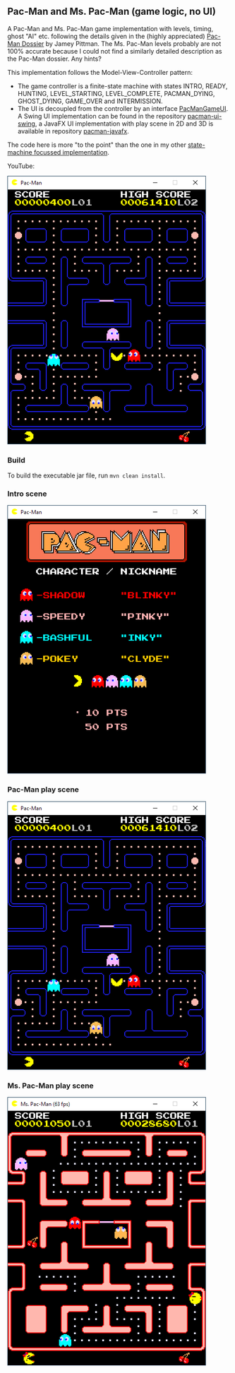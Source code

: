 ## Pac-Man and Ms. Pac-Man (game logic,  no UI)

A Pac-Man and Ms. Pac-Man game implementation with levels, timing, ghost "AI" etc. following the details given in the (highly appreciated) [Pac-Man Dossier](https://pacman.holenet.info) by Jamey Pittman. The Ms. Pac-Man levels probably are not 100% accurate because I could not find a similarly detailed description as the Pac-Man dossier. Any hints?

This implementation follows the Model-View-Controller pattern:
- The game controller is a finite-state machine with states INTRO, READY, HUNTING, LEVEL_STARTING, LEVEL_COMPLETE, PACMAN_DYING, GHOST_DYING, GAME_OVER and INTERMISSION. 
- The UI is decoupled from the controller by an interface [PacManGameUI](pacman-core/src/main/java/de/amr/games/pacman/ui/PacManGameUI.java). A Swing UI implementation can be found in the repository [pacman-ui-swing](https://github.com/armin-reichert/pacman-ui-swing), a JavaFX UI implementation with play scene in 2D and 3D is available in repository [pacman-javafx](https://github.com/armin-reichert/pacman-javafx).

The code here is more "to the point" than the one in my other [state-machine focussed implementation](https://github.com/armin-reichert/pacman).

YouTube:

[![YouTube video](pacman-core/doc/playing.png)](https://youtu.be/q5biOTj9GIU)

### Build
To build the executable jar file, run `mvn clean install`.

### Intro scene
<img src="pacman-core/doc/intro.png">

### Pac-Man play scene
<img src="pacman-core/doc/playing.png">

### Ms. Pac-Man play scene
<img src="pacman-core/doc/mspacman_playing.png">
